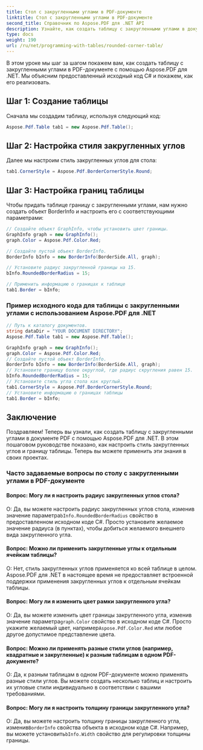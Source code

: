 ```yaml
---
title: Стол с закругленными углами в PDF-документе
linktitle: Стол с закругленными углами в PDF-документе
second_title: Справочник по Aspose.PDF для .NET API
description: Узнайте, как создать таблицу с закругленными углами в документе PDF с помощью Aspose.PDF для .NET.
type: docs
weight: 190
url: /ru/net/programming-with-tables/rounded-corner-table/
---
```

В этом уроке мы шаг за шагом покажем вам, как создать таблицу с закругленными углами в PDF-документе с помощью Aspose.PDF для .NET. Мы объясним предоставленный исходный код C# и покажем, как его реализовать.

## Шаг 1: Создание таблицы
Сначала мы создадим таблицу, используя следующий код:

```csharp
Aspose.Pdf.Table tab1 = new Aspose.Pdf.Table();
```

## Шаг 2: Настройка стиля закругленных углов
Далее мы настроим стиль закругленных углов для стола:

```csharp
tab1.CornerStyle = Aspose.Pdf.BorderCornerStyle.Round;
```

## Шаг 3: Настройка границ таблицы
Чтобы придать таблице границу с закругленными углами, нам нужно создать объект BorderInfo и настроить его с соответствующими параметрами:

```csharp
// Создайте объект GraphInfo, чтобы установить цвет границы.
GraphInfo graph = new GraphInfo();
graph.Color = Aspose.Pdf.Color.Red;

// Создайте пустой объект BorderInfo.
BorderInfo bInfo = new BorderInfo(BorderSide.All, graph);

// Установите радиус закругленной границы на 15.
bInfo.RoundedBorderRadius = 15;

// Применить информацию о границах к таблице
tab1.Border = bInfo;
```

### Пример исходного кода для таблицы с закругленными углами с использованием Aspose.PDF для .NET

```csharp
// Путь к каталогу документов.
string dataDir = "YOUR DOCUMENT DIRECTORY";
Aspose.Pdf.Table tab1 = new Aspose.Pdf.Table();

GraphInfo graph = new GraphInfo();
graph.Color = Aspose.Pdf.Color.Red;
// Создайте пустой объект BorderInfo.
BorderInfo bInfo = new BorderInfo(BorderSide.All, graph);
// Установите границу более округлой, где радиус скругления равен 15.
bInfo.RoundedBorderRadius = 15;
// Установите стиль угла стола как круглый.
tab1.CornerStyle = Aspose.Pdf.BorderCornerStyle.Round;
// Установите информацию о границах таблицы
tab1.Border = bInfo;
```

## Заключение
Поздравляем! Теперь вы узнали, как создать таблицу с закругленными углами в документе PDF с помощью Aspose.PDF для .NET. В этом пошаговом руководстве показано, как настроить стиль закругленных углов и границу таблицы. Теперь вы можете применить эти знания в своих проектах.

### Часто задаваемые вопросы по столу с закругленными углами в PDF-документе

#### Вопрос: Могу ли я настроить радиус закругленных углов стола?

О: Да, вы можете настроить радиус закругленных углов стола, изменив значение параметра`bInfo.RoundedBorderRadius` свойство в предоставленном исходном коде C#. Просто установите желаемое значение радиуса (в пунктах), чтобы добиться желаемого внешнего вида закругленного угла.

#### Вопрос: Можно ли применить закругленные углы к отдельным ячейкам таблицы?

О: Нет, стиль закругленных углов применяется ко всей таблице в целом. Aspose.PDF для .NET в настоящее время не предоставляет встроенной поддержки применения закругленных углов к отдельным ячейкам таблицы.

#### Вопрос: Могу ли я изменить цвет рамки закругленного угла?

 О: Да, вы можете изменить цвет границы закругленного угла, изменив значение параметра`graph.Color` свойство в исходном коде C#. Просто укажите желаемый цвет, например`Aspose.Pdf.Color.Red` или любое другое допустимое представление цвета.

#### Вопрос: Можно ли применять разные стили углов (например, квадратные и закругленные) к разным таблицам в одном PDF-документе?

О: Да, к разным таблицам в одном PDF-документе можно применять разные стили углов. Вы можете создать несколько таблиц и настроить их угловые стили индивидуально в соответствии с вашими требованиями.

#### Вопрос: Могу ли я настроить толщину границы закругленного угла?

 О: Да, вы можете настроить толщину границы закругленного угла, изменив`BorderInfo` свойства объекта в исходном коде C#. Например, вы можете установить`bInfo.Width` свойство для регулировки толщины границы.